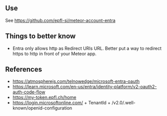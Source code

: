 ## Use
See https://github.com/epfl-si/meteor-account-entra

## Things to better know

- Entra only allows http as Redirect URIs URL. Better put a way to redirect https to http in front of your Meteor app.

## References
- https://atmospherejs.com/telnowedge/microsoft-entra-oauth
- https://learn.microsoft.com/en-us/entra/identity-platform/v2-oauth2-auth-code-flow
- https://my-token.epfl.ch/home
- https://login.microsoftonline.com/ + TenantId + /v2.0/.well-known/openid-configuration
